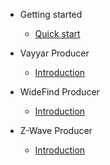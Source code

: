 - Getting started

  - [Quick start](quickstart.md)

- Vayyar Producer

  - [Introduction](vayyar.md)

- WideFind Producer

  - [Introduction](widefind.md)

- Z-Wave Producer

  - [Introduction](zwave.md)

